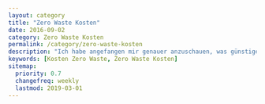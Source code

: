 ```yaml
---
layout: category
title: "Zero Waste Kosten"
date: 2016-09-02
category: Zero Waste Kosten
permalink: /category/zero-waste-kosten
description: "Ich habe angefangen mir genauer anzuschauen, was günstige Alternativen für den Einstieg in in das müllarme Einkaufen sind und wo du etwas tiefer in die Tasche greifen musst."
keywords: [Kosten Zero Waste, Zero Waste Kosten]
sitemap:
  priority: 0.7
  changefreq: weekly
  lastmod: 2019-03-01
---
```

